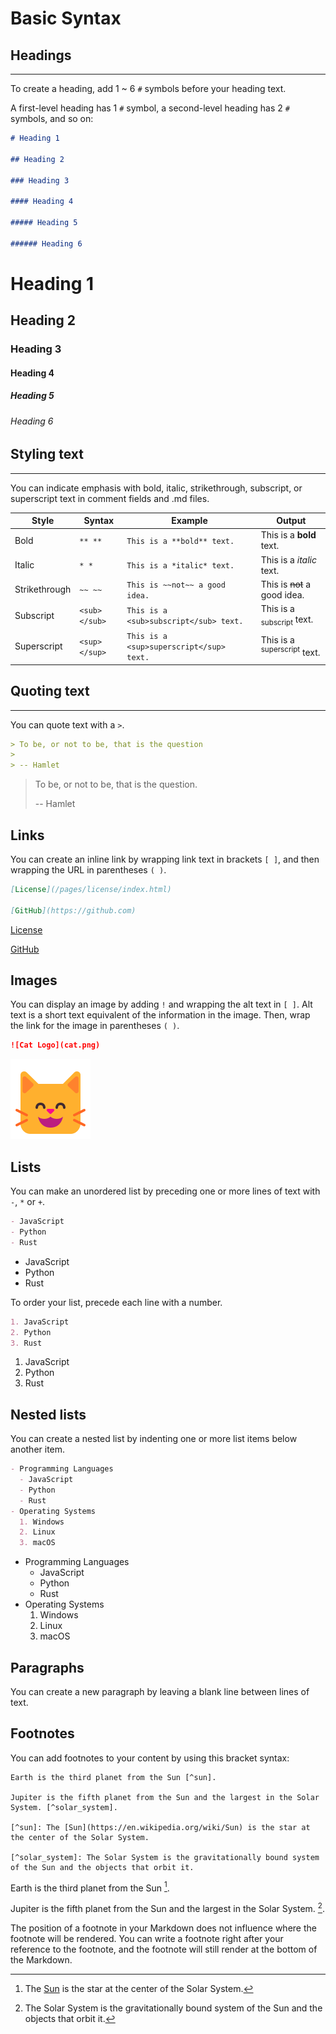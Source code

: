 # Basic Syntax

## Headings

---

To create a heading, add 1 ~ 6 `#` symbols before your heading text.

A first-level heading has 1 `#` symbol, a second-level heading has 2 `#` symbols, and so on:

```markdown
# Heading 1

## Heading 2

### Heading 3

#### Heading 4

##### Heading 5

###### Heading 6
```

# Heading 1

## Heading 2

### Heading 3

#### Heading 4

##### Heading 5

###### Heading 6

## Styling text

---

You can indicate emphasis with bold, italic, strikethrough, subscript, or superscript text in comment fields and .md files.

| Style         | Syntax         | Example                                  | Output                                 |
|---------------|----------------|------------------------------------------|----------------------------------------|
| Bold          | `** **`        | `This is a **bold** text.`               | This is a **bold** text.               |
| Italic        | `* *`          | `This is a *italic* text.`               | This is a *italic* text.               |
| Strikethrough | `~~ ~~`        | `This is ~~not~~ a good idea.`           | This is ~~not~~ a good idea.           |
| Subscript     | `<sub> </sub>` | `This is a <sub>subscript</sub> text.`   | This is a <sub>subscript</sub> text.   |
| Superscript   | `<sup> </sup>` | `This is a <sup>superscript</sup> text.` | This is a <sup>superscript</sup> text. |

## Quoting text

---

You can quote text with a `>`.

```markdown
> To be, or not to be, that is the question
> 
> -- Hamlet
```

> To be, or not to be, that is the question.
> 
> -- Hamlet

## Links

You can create an inline link by wrapping link text in brackets `[ ]`, and then wrapping the URL in parentheses `( )`.

```markdown
[License](/pages/license/index.html)

[GitHub](https://github.com)
```

[License](/pages/license/index.html)

[GitHub](https://github.com)

## Images

You can display an image by adding `!` and wrapping the alt text in `[ ]`. Alt text is a short text equivalent of the information in the image. Then, wrap the link for the image in parentheses `( )`.

```markdown
![Cat Logo](cat.png)
```

![Cat Logo](cat.png)

## Lists

You can make an unordered list by preceding one or more lines of text with `-`, `*` or `+`.

```markdown
- JavaScript
- Python
- Rust
```

- JavaScript
- Python
- Rust

To order your list, precede each line with a number.

```markdown
1. JavaScript
2. Python
3. Rust
```

1. JavaScript
2. Python
3. Rust

## Nested lists

You can create a nested list by indenting one or more list items below another item.

```markdown
- Programming Languages
  - JavaScript
  - Python
  - Rust
- Operating Systems
  1. Windows
  2. Linux
  3. macOS
```

- Programming Languages
  - JavaScript
  - Python
  - Rust
- Operating Systems
  1. Windows
  2. Linux
  3. macOS

## Paragraphs

You can create a new paragraph by leaving a blank line between lines of text.

## Footnotes

You can add footnotes to your content by using this bracket syntax:

```text
Earth is the third planet from the Sun [^sun].

Jupiter is the fifth planet from the Sun and the largest in the Solar System. [^solar_system].

[^sun]: The [Sun](https://en.wikipedia.org/wiki/Sun) is the star at the center of the Solar System.

[^solar_system]: The Solar System is the gravitationally bound system of the Sun and the objects that orbit it.
```

Earth is the third planet from the Sun [^sun].

Jupiter is the fifth planet from the Sun and the largest in the Solar System. [^solar_system].

[^sun]: The [Sun](https://en.wikipedia.org/wiki/Sun) is the star at the center of the Solar System.

[^solar_system]: The Solar System is the gravitationally bound system of the Sun and the objects that orbit it.

The position of a footnote in your Markdown does not influence where the footnote will be rendered. You can write a footnote right after your reference to the footnote, and the footnote will still render at the bottom of the Markdown.
